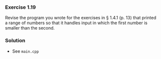 ### Exercise 1.19

Revise the program you wrote for the exercises in § 1.4.1 (p. 13) that
printed a range of numbers so that it handles input in which the first number is smaller
than the second.

### Solution

* See `main.cpp`
